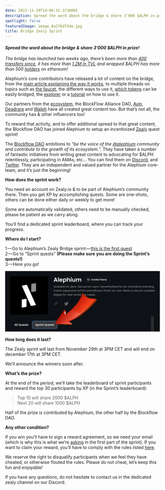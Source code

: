 ```yaml
---
date: 2023-11-29T14:06:15.371000Z
description: Spread the word about the bridge & share 3’000 $ALPH in prize!
spotlight: false
featuredImage: image_0a276df54e.jpg
title: Bridge Zealy Sprint
---
```


#### _Spread the word about the bridge & share 3’000 \$ALPH in prize!_

_The bridge has launched two weeks ago, there’s been more than_ <a href="https://explorer.bridge.alephium.org/" ><em>400 transfers since</em></a>_, it has more than_ <a href="https://defillama.com/protocol/alephium-bridge" ><em>1.2M in TVL</em></a> _and wrapped \$ALPH has more than 500_ <a href="https://etherscan.io/token/0x590f820444fa3638e022776752c5eef34e2f89a6" ><em>holders</em></a> _on ethereum!_

Alephium’s core contributors have released a lot of content on the bridge, from the <a href="https://medium.com/@alephium/the-alephium-bridge-a787d90b2e4a" >main article explaining the way it works</a>, to multiple threads on topics such as <a href="https://x.com/alephium/status/1726556042425995760?s=20" >the faucet</a>, the different ways to use it, <a href="https://twitter.com/alephium/status/1725164466868801848" >which tokens</a> can be easily bridged, the <a href="https://x.com/alephium/status/1729149731761537296?s=20" >explorer</a> or a <a href="https://x.com/alephium/status/1727704331389194330?s=20" >tutorial</a> on how to use it.

Our partners from the <a href="https://twitter.com/alephium/status/1725439073052168293" >ecosystem</a>, the BlockFlow Alliance DAO, <a href="https://www.ayin.app/" >Ayin</a>, <a href="https://deadrare.io/" >Deadrare</a> and <a href="https://walph.io/" >Walph</a> have all created great content too. But that’s not all, the community has & other influencers too!

To reward that activity, and to offer additional spread to that great content, the Blockflow DAO has joined Alephium to setup an incentivized <a href="https://zealy.io/" >Zealy</a> quest sprint!

The <a href="https://medium.com/@alephium/welcome-blockflow-alliance-dao-cd74a949f98b" >Blockflow DAO</a> ambitions to _“be the voice of the_ <a href="https://twitter.com/alephium" ><em>@alephium</em></a> _community and contribute to the growth of its ecosystem.”._ They have taken a number of fantastic initiatives from writing great content to advocating for \$ALPH relentlessly, participating in AMAs, etc… You can find them on <a href="https://discord.com/channels/747741246667227157/1156214551939919962" >Discord</a>, and <a href="https://twitter.com/Blockflow_DAO" >Twitter</a>. They are an independent and valued partner for the Alephium core-team, and it’s just the beginning!

**How does the sprint work?**

You need an account on Zealy.io & to be part of Alephium’s community there. Then you get XP by accomplishing quests. Some are one-shots, others can be done either daily or weekly to get more!

Some are automatically validated, others need to be manually checked, please be patient as we carry along.

You’ll find a dedicated sprint leaderboard, where you can track your progress.

**Where do I start?**

1 — Go to Alephium’s Zealy Bridge sprint — <a href="https://zealy.io/c/alephium/questboard/b675511f-0bb8-4d67-a9e4-a4e2cf51f306" >this is the first quest</a>  
2 — Go to “Sprint quests” **(Please make sure you are doing the Sprint’s quests!)**   
3 — Here you go!

![](image_44ba740150.png)

**How long does it last?**

The Zealy sprint will last from November 29th at 3PM CET and will end on december 17th at 3PM CET.

We’ll announce the winners soon after.

**What’s the prize?**

At the end of the period, we’ll take the leaderboard of sprint participants and reward the top 30 participants by XP (in the Sprint’s leaderboard):

> Top 10 will share 2000 \$ALPH  
> Next 20 will share 1000 \$ALPH

Half of the prize is contributed by Alephium, the other half by the Blockflow DAO.

**Any other condition?**

If you win you’ll have to sign a reward agreement, so we need your email (which is why this is what we’re <a href="https://zealy.io/c/alephium/questboard/3f43c69e-c980-43c5-9bdc-9c9afbe28e0d" >asking</a> in the first part of the sprint). If you want to claim your reward, you’ll have to comply with the rules listed <a href="https://github.com/alephium/community/blob/master/RewardProgramRules.md" >here</a>.

We reserve the right to disqualify participants when we feel they have cheated, or otherwise flouted the rules. Please do not cheat, let’s keep this fun and enjoyable!

If you have any questions, do not hesitate to contact us in the dedicated zealy channel on our Discord.

